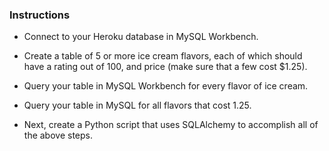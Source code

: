 ### Instructions

* Connect to your Heroku database in MySQL Workbench.

* Create a table of 5 or more ice cream flavors, each of which should have a rating out of 100, and price (make sure that a few cost $1.25).

* Query your table in MySQL Workbench for every flavor of ice cream.

* Query your table in MySQL for all flavors that cost 1.25.

* Next, create a Python script that uses SQLAlchemy to accomplish all of the above steps. 